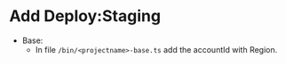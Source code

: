 # Add Deploy:Staging

- Base:
    - In file `/bin/<projectname>-base.ts` add the accountId with Region.
